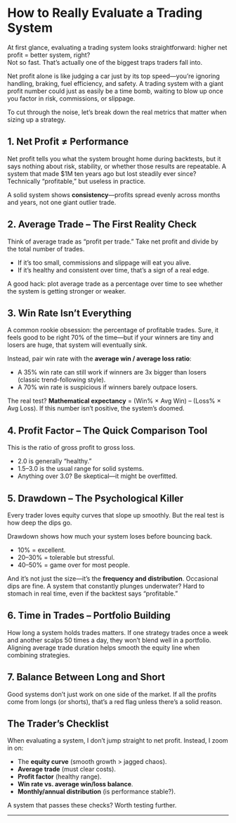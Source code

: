 # How to Really Evaluate a Trading System

At first glance, evaluating a trading system looks straightforward: higher net profit = better system, right?  
Not so fast. That’s actually one of the biggest traps traders fall into.  

Net profit alone is like judging a car just by its top speed—you’re ignoring handling, braking, fuel efficiency, and safety. A trading system with a giant profit number could just as easily be a time bomb, waiting to blow up once you factor in risk, commissions, or slippage.  

To cut through the noise, let’s break down the real metrics that matter when sizing up a strategy.  

## 1. Net Profit ≠ Performance

Net profit tells you what the system brought home during backtests, but it says nothing about risk, stability, or whether those results are repeatable. A system that made $1M ten years ago but lost steadily ever since? Technically “profitable,” but useless in practice.  

A solid system shows **consistency**—profits spread evenly across months and years, not one giant outlier trade.  

## 2. Average Trade – The First Reality Check

Think of average trade as “profit per trade.” Take net profit and divide by the total number of trades.  

- If it’s too small, commissions and slippage will eat you alive.  
- If it’s healthy and consistent over time, that’s a sign of a real edge.  

A good hack: plot average trade as a percentage over time to see whether the system is getting stronger or weaker.  

## 3. Win Rate Isn’t Everything

A common rookie obsession: the percentage of profitable trades. Sure, it feels good to be right 70% of the time—but if your winners are tiny and losers are huge, that system will eventually sink.  

Instead, pair win rate with the **average win / average loss ratio**:  

- A 35% win rate can still work if winners are 3x bigger than losers (classic trend-following style).  
- A 70% win rate is suspicious if winners barely outpace losers.  

The real test? **Mathematical expectancy** = (Win% × Avg Win) – (Loss% × Avg Loss). If this number isn’t positive, the system’s doomed.  

## 4. Profit Factor – The Quick Comparison Tool

This is the ratio of gross profit to gross loss.  

- 2.0 is generally “healthy.”  
- 1.5–3.0 is the usual range for solid systems.  
- Anything over 3.0? Be skeptical—it might be overfitted.  

## 5. Drawdown – The Psychological Killer

Every trader loves equity curves that slope up smoothly. But the real test is how deep the dips go.  

Drawdown shows how much your system loses before bouncing back.  

- 10% = excellent.  
- 20–30% = tolerable but stressful.  
- 40–50% = game over for most people.  

And it’s not just the size—it’s the **frequency and distribution**. Occasional dips are fine. A system that constantly plunges underwater? Hard to stomach in real time, even if the backtest says “profitable.”  

## 6. Time in Trades – Portfolio Building

How long a system holds trades matters. If one strategy trades once a week and another scalps 50 times a day, they won’t blend well in a portfolio. Aligning average trade duration helps smooth the equity line when combining strategies.  

## 7. Balance Between Long and Short

Good systems don’t just work on one side of the market. If all the profits come from longs (or shorts), that’s a red flag unless there’s a solid reason.  

## The Trader’s Checklist

When evaluating a system, I don’t jump straight to net profit. Instead, I zoom in on:  

- The **equity curve** (smooth growth > jagged chaos).  
- **Average trade** (must clear costs).  
- **Profit factor** (healthy range).  
- **Win rate vs. average win/loss balance**.  
- **Monthly/annual distribution** (is performance stable?).  

A system that passes these checks? Worth testing further.  

---
